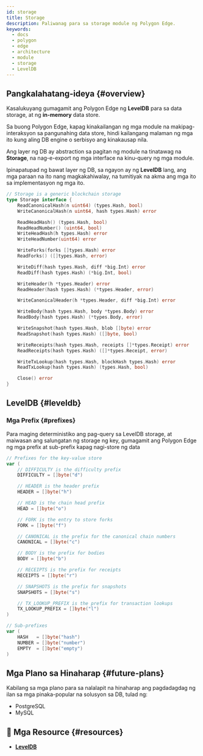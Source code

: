 ```yaml
---
id: storage
title: Storage
description: Paliwanag para sa storage module ng Polygon Edge.
keywords:
  - docs
  - polygon
  - edge
  - architecture
  - module
  - storage
  - LevelDB
---
```


## Pangkalahatang-ideya {#overview}

Kasalukuyang gumagamit ang Polygon Edge ng **LevelDB** para sa data storage, at ng **in-memory** data store.

Sa buong Polygon Edge, kapag kinakailangan ng mga module na makipag-interaksyon sa pangunahing data store,
hindi kailangang malaman ng mga ito kung aling DB engine o serbisyo ang kinakausap nila.

Ang layer ng DB ay abstraction sa pagitan ng module na tinatawag na **Storage**, na nag-e-export ng mga interface na kinu-query ng mga module.

Ipinapatupad ng bawat layer ng DB, sa ngayon ay ng **LevelDB** lang, ang mga paraan na ito nang magkakahiwalay, na tumitiyak na akma ang mga ito sa implementasyon ng mga ito.

````go title="blockchain/storage/storage.go"
// Storage is a generic blockchain storage
type Storage interface {
	ReadCanonicalHash(n uint64) (types.Hash, bool)
	WriteCanonicalHash(n uint64, hash types.Hash) error

	ReadHeadHash() (types.Hash, bool)
	ReadHeadNumber() (uint64, bool)
	WriteHeadHash(h types.Hash) error
	WriteHeadNumber(uint64) error

	WriteForks(forks []types.Hash) error
	ReadForks() ([]types.Hash, error)

	WriteDiff(hash types.Hash, diff *big.Int) error
	ReadDiff(hash types.Hash) (*big.Int, bool)

	WriteHeader(h *types.Header) error
	ReadHeader(hash types.Hash) (*types.Header, error)

	WriteCanonicalHeader(h *types.Header, diff *big.Int) error

	WriteBody(hash types.Hash, body *types.Body) error
	ReadBody(hash types.Hash) (*types.Body, error)

	WriteSnapshot(hash types.Hash, blob []byte) error
	ReadSnapshot(hash types.Hash) ([]byte, bool)

	WriteReceipts(hash types.Hash, receipts []*types.Receipt) error
	ReadReceipts(hash types.Hash) ([]*types.Receipt, error)

	WriteTxLookup(hash types.Hash, blockHash types.Hash) error
	ReadTxLookup(hash types.Hash) (types.Hash, bool)

	Close() error
}
````

## LevelDB {#leveldb}

### Mga Prefix {#prefixes}

Para maging deterministiko ang pag-query sa LevelDB storage, at maiwasan ang salungatan ng storage ng key, gumagamit ang Polygon Edge ng
mga prefix at sub-prefix kapag nagi-store ng data

````go title="blockchain/storage/keyvalue.go"
// Prefixes for the key-value store
var (
	// DIFFICULTY is the difficulty prefix
	DIFFICULTY = []byte("d")

	// HEADER is the header prefix
	HEADER = []byte("h")

	// HEAD is the chain head prefix
	HEAD = []byte("o")

	// FORK is the entry to store forks
	FORK = []byte("f")

	// CANONICAL is the prefix for the canonical chain numbers
	CANONICAL = []byte("c")

	// BODY is the prefix for bodies
	BODY = []byte("b")

	// RECEIPTS is the prefix for receipts
	RECEIPTS = []byte("r")

	// SNAPSHOTS is the prefix for snapshots
	SNAPSHOTS = []byte("s")

	// TX_LOOKUP_PREFIX is the prefix for transaction lookups
	TX_LOOKUP_PREFIX = []byte("l")
)

// Sub-prefixes
var (
	HASH   = []byte("hash")
	NUMBER = []byte("number")
	EMPTY  = []byte("empty")
)
````

## Mga Plano sa Hinaharap {#future-plans}

Kabilang sa mga plano para sa nalalapit na hinaharap ang pagdadagdag ng ilan sa mga pinaka-popular na solusyon sa DB, tulad ng:
* PostgreSQL
* MySQL


## 📜 Mga Resource {#resources}
* **[LevelDB](https://github.com/google/leveldb)**
